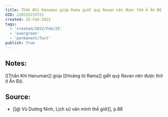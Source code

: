 ```yaml
---
title: Thần Khỉ Hanuman giúp Rama giết quỷ Ravan nên được thờ ở Ấn Độ
UID: 220225215721
created: 25-Feb-2022
tags:
  - 'created/2022/Feb/25'
  - 'evergreen'
  - 'permanent/fact'
publish: True
---
```

## Notes:
[[Thần Khỉ Hanuman]] giúp [[Hoàng tử Rama]] giết quỷ Ravan nên được thờ ở Ấn Độ.

## Source:
- [[@ Vũ Dương Ninh, Lịch sử văn minh thế giới]], p.88




